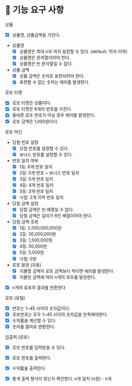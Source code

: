 # 🎯 기능 요구 사항

상품
- [x] 상품명, 상품금액을 가진다.
- 상품명
  - [x] 상품명은 최대 n자 까지 설정할 수 있다. (default: 15자 이하)
  - [x] 상품명은 문자열이어야 한다.
  - [x] 상품명은 빈 문자열일 수 없다.
- 상품 금액
  - [x] 상품 금액은 숫자로 표현되어야 한다.
  - [x] 표현할 수 없는 숫자는 에러를 발생한다.

로또 티켓
  - [x] 로또 티켓은 상품이다.
  - [x] 로또 티켓은 6개의 번호를 가진다.
  - [x] 올바른 로또 번호가 아닐 경우 에러를 발생한다.
  - [x] 로또 금액은 1,000원이다.

로또 머신
  - 당첨 번호 설정
    - [x] 당첨 번호를 설정할 수 있다.
    - [x] 보너스 번호를 설정할 수 있다.
  - 번호 일치 여부
    - [x] 1등: 6개 번호 일치
    - [x] 2등: 5개 번호 + 보너스 번호 일치
    - [x] 3등: 5개 번호 일치
    - [x] 4등: 4개 번호 일치
    - [x] 5등: 3개 번호 일치
    - [x] 낙첨: 2개 이하 번호 일치
  - 당첨 금액 설정
    - [x] 당첨 금액은 빈 배열일 수 없다.
    - [x] 당첨 금액은 길이가 6인 배열이어야 한다.
  - 당첨 금액 조회
    - [x] 1등: 2,000,000,000원
    - [x] 2등: 30,000,000원
    - [x] 3등: 1,500,000원
    - [x] 4등: 50,000원
    - [x] 5등: 5,000원
    - [x] 낙첨: 0원
  - 로또 발권 (자동)
    - [x] 지불할 금액이 로또 금액보다 적다면 에러를 발생한다.
    - [x] 지불한 금액에 따라 n개의 로또를 발권한다.
  - [x] n개의 로또의 결과를 반환한다
 
로또 (유틸)
  - [x] 번호는 1~45 사이의 숫자값이다.
  - [x] 로또번호는 모두 1~45 사이의 숫자값을 만족해야한다.
  - [x] 수익률을 계산할 수 있다.
  - [x] 숫자를 콤마로 변환한다.

입출력 (로또)
- [x] 로또 번호를 입력받을 수 있다.
- [x] 로또 번호를 출력한다.
- [x] 수익률을 출력한다.
- [x] 통계 출력 형식이 맞는지 확인한다. n개 일치 (n원) - n개

